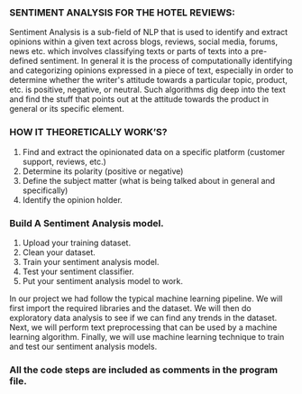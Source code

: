 ### SENTIMENT ANALYSIS FOR THE HOTEL REVIEWS:
Sentiment Analysis  is a sub-field of NLP that is used to identify and extract opinions within a given text across blogs, reviews, social media, forums, news etc. which involves classifying texts or parts of texts into a pre-defined sentiment. In general it is the process of computationally identifying and categorizing opinions expressed in a piece of text, especially in order to determine whether the writer's attitude towards a particular topic, product, etc. is positive, negative, or neutral. Such algorithms dig deep into the text and find the stuff that points out at the attitude towards the product in general or its specific element.

### HOW IT THEORETICALLY WORK’S?
1.	Find and extract the opinionated data on a specific platform (customer support, reviews, etc.)
2.	Determine its polarity (positive or negative)
3.	Define the subject matter (what is being talked about in general and specifically)
4.	Identify the opinion holder. 

### Build A Sentiment Analysis model.
1.	Upload your training dataset.
2.	Clean your dataset.
3.	Train your sentiment analysis model.
4.	Test your sentiment classifier.
5.	Put your sentiment analysis model to work.

In our project we had follow the typical machine learning pipeline. We will first import the required libraries and the dataset. We will then do exploratory data analysis to see if we can find any trends in the dataset. Next, we will perform text preprocessing that can be used by a machine learning algorithm. Finally, we will use machine learning technique to train and test our sentiment analysis models.

### All the code steps are included as comments in the program file.




